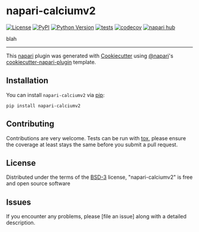 # napari-calciumv2

[![License](https://img.shields.io/pypi/l/napari-calciumv2.svg?color=green)](https://github.com/none/napari-calciumv2/raw/main/LICENSE)
[![PyPI](https://img.shields.io/pypi/v/napari-calciumv2.svg?color=green)](https://pypi.org/project/napari-calciumv2)
[![Python Version](https://img.shields.io/pypi/pyversions/napari-calciumv2.svg?color=green)](https://python.org)
[![tests](https://github.com/none/napari-calciumv2/workflows/tests/badge.svg)](https://github.com/none/napari-calciumv2/actions)
[![codecov](https://codecov.io/gh/none/napari-calciumv2/branch/main/graph/badge.svg)](https://codecov.io/gh/none/napari-calciumv2)
[![napari hub](https://img.shields.io/endpoint?url=https://api.napari-hub.org/shields/napari-calciumv2)](https://napari-hub.org/plugins/napari-calciumv2)

blah

----------------------------------

This [napari] plugin was generated with [Cookiecutter] using [@napari]'s [cookiecutter-napari-plugin] template.

<!--
Don't miss the full getting started guide to set up your new package:
https://github.com/napari/cookiecutter-napari-plugin#getting-started

and review the napari docs for plugin developers:
https://napari.org/plugins/stable/index.html
-->

## Installation

You can install `napari-calciumv2` via [pip]:

    pip install napari-calciumv2




## Contributing

Contributions are very welcome. Tests can be run with [tox], please ensure
the coverage at least stays the same before you submit a pull request.

## License

Distributed under the terms of the [BSD-3] license,
"napari-calciumv2" is free and open source software

## Issues

If you encounter any problems, please [file an issue] along with a detailed description.

[napari]: https://github.com/napari/napari
[Cookiecutter]: https://github.com/audreyr/cookiecutter
[@napari]: https://github.com/napari
[MIT]: http://opensource.org/licenses/MIT
[BSD-3]: http://opensource.org/licenses/BSD-3-Clause
[GNU GPL v3.0]: http://www.gnu.org/licenses/gpl-3.0.txt
[GNU LGPL v3.0]: http://www.gnu.org/licenses/lgpl-3.0.txt
[Apache Software License 2.0]: http://www.apache.org/licenses/LICENSE-2.0
[Mozilla Public License 2.0]: https://www.mozilla.org/media/MPL/2.0/index.txt
[cookiecutter-napari-plugin]: https://github.com/napari/cookiecutter-napari-plugin

[napari]: https://github.com/napari/napari
[tox]: https://tox.readthedocs.io/en/latest/
[pip]: https://pypi.org/project/pip/
[PyPI]: https://pypi.org/
